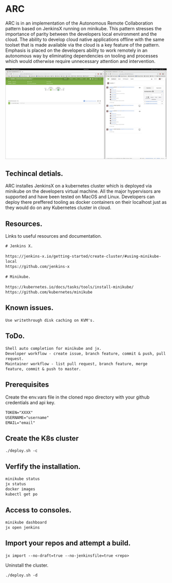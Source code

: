 # ARC

ARC is in an implementation of the Autonomous Remote Collaboration pattern based on JenkinsX running on minikube. This pattern stresses the importance of parity between the developers local environment and the cloud. The ability to develop cloud native applications offline with the same toolset that is made available via the cloud is a key feature of the pattern. Emphasis is placed on the developers ability to work remotely in an autonomous way by eliminating dependencies on tooling and processes which would otherwise require unnecessary attention and intervention.  

![Alt text](screenshot.png?raw=true "ARC")

## Techincal detials.

ARC installes JenkinsX on a kubernetes cluster which is deployed via minikube on the developers virtual machine. All the major hypervisors are supported and have been tested on MacOS and Linux. Developers can deploy there preffered tooling as docker containers on their localhost just as they would do on any Kubernetes cluster in cloud.

## Resources.

Links to useful resources and documentation.

```
# Jenkins X.

https://jenkins-x.io/getting-started/create-cluster/#using-minikube-local
https://github.com/jenkins-x

# Minikube.

https://kubernetes.io/docs/tasks/tools/install-minikube/
https://github.com/kubernetes/minikube
```

## Known issues.

```
Use writethrough disk caching on KVM's.
```

## ToDo.

```
Shell auto completion for minikube and jx.
Developer workflow - create issue, branch feature, commit & push, pull request. 
Maintainer workflow - list pull request, branch feature, merge feature, commit & push to master.
``` 

## Prerequisites 

Create the env.vars file in the cloned repo directory with your github credentials and api key.

```
TOKEN="XXXX"
USERNAME="username"
EMAIL="email"
```

## Create the K8s cluster

```
./deploy.sh -c 
```

## Verfify the installation.

```
minikube status
jx status
docker images
kubectl get po
```

## Access to consoles.
```
minikube dashboard
jx open jenkins
```

## Import your repos and attempt a build.

```
jx import --no-draft=true --no-jenkinsfile=true <repo>
```

Uninstall the cluster.

```
./deploy.sh -d 
```
